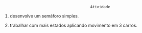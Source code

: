                                             Atividade

1. desenvolve um semáforo simples.

2. trabalhar com mais estados aplicando movimento em 3 carros.